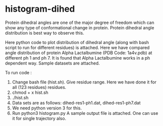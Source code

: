 # histogram-dihed
Protein dihedral angles are one of the major degree of freedom which can show any type of conformational change in protein. Protein dihedral angle distribution is best way to observe this.

Here python code to plot distribution of dihedral angle (along with bash script to run for different residues) is attached. Here we have compared angle distribution of protein Alpha Lactalbumine (PDB Code: 1a4v.pdb) at different ph 1 and ph 7. It is found that Alpha Lactalbumine works in a ph dependent way. Sample datasets are attached.

To run code :
1. Change bash file (hist.sh). Give residue range. Here we have done it for all (123 residues) residues.
2. chmod + x hist.sh
3. ./hist.sh
4. Data sets are as follows: dihed-res1-ph1.dat, dihed-res1-ph7.dat
5. We need python version 3 for this.
6. Run python3 histogram.py
A sample output file is attached.
One can use it for single trajectory also.
